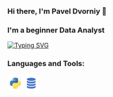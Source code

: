 ### Hi there, I'm Pavel Dvorniy 👋

### I'm a beginner Data Analyst
[![Typing SVG](https://readme-typing-svg.herokuapp.com?color=%2336BCF7&lines=I'm+a+beginner+Data+Analyst)](https://git.io/typing-svg)
<br>

### Languages and Tools:
<img align="left" alt="Python" width="36px" src="https://raw.githubusercontent.com/github/explore/80688e429a7d4ef2fca1e82350fe8e3517d3494d/topics/python/python.png" />
<img align="left" alt="SQL" width="36px" src="https://raw.githubusercontent.com/github/explore/80688e429a7d4ef2fca1e82350fe8e3517d3494d/topics/sql/sql.png" />
